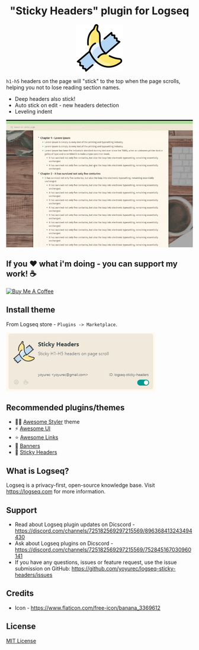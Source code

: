 <h1 align="center">"Sticky Headers" plugin for Logseq</h1>
<p align="center">
    <a href="https://github.com/yoyurec/logseq-sticky-headers">
        <img src="https://github.com/yoyurec/logseq-sticky-headers/raw/main/icon.png" alt="logo" width="128" height="128" />
    </a>
</p>

`h1-h5` headers on the page will "stick" to the top when the page scrolls, helping you not to lose reading section names.
* Deep headers also stick!
* Auto stick on edit - new headers detection
* Leveling indent

![Sticky headers](https://github.com/yoyurec/logseq-sticky-headers/raw/main/screenshots/sticky-headers.gif)

## If you ❤ what i'm doing - you can support my work! ☕
<a href="https://www.buymeacoffee.com/yoyurec" target="_blank"><img src="https://cdn.buymeacoffee.com/buttons/v2/default-yellow.png" alt="Buy Me A Coffee" style="height: 50px !important;width: 178px !important;" ></a>

## Install theme
From Logseq store - `Plugins -> Marketplace`.

![](https://github.com/yoyurec/logseq-sticky-headers/raw/main/screenshots/market.png)


## Recommended plugins/themes
* 🐱‍👤 [Awesome Styler](https://github.com/yoyurec/logseq-awesome-styler) theme
* ⚡ [Awesome UI](https://github.com/yoyurec/logseq-awesome-ui)
* ⭐ [Awesome Links](https://github.com/yoyurec/logseq-awesome-links)
* 📰 [Banners](https://github.com/yoyurec/logseq-banners-plugin)
* 📌 [Sticky Headers](https://github.com/yoyurec/logseq-sticky-headers)

## What is Logseq?
Logseq is a privacy-first, open-source knowledge base. Visit https://logseq.com for more information.

## Support
* Read about Logseq plugin updates on Dicscord - https://discord.com/channels/725182569297215569/896368413243494430
* Ask about Logseq plugins on Dicscord - https://discord.com/channels/725182569297215569/752845167030960141
* If you have any questions, issues or feature request, use the issue submission on GitHub: https://github.com/yoyurec/logseq-sticky-headers/issues

## Credits
* Icon - https://www.flaticon.com/free-icon/banana_3369612

## License
[MIT License](./LICENSE)

